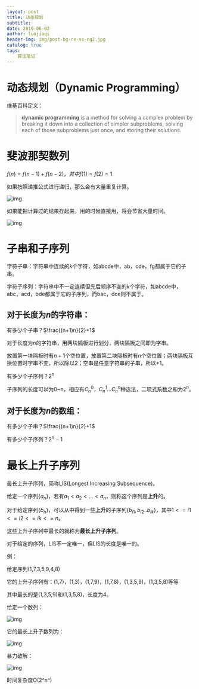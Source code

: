 ```yaml
---
layout: post                          
title: 动态规划                             
subtitle:                             
date: 2019-06-02                      
author: luojiaqi                      
header-img: img/post-bg-re-vs-ng2.jpg 
catalog: true                         
tags:                                 
    算法笔记                             
---
```



# 动态规划（Dynamic Programming）

维基百科定义：

> **dynamic programming** is a method for solving a complex problem by breaking it down into a collection of simpler subproblems, solving each of those subproblems just once, and storing their solutions.



# 斐波那契数列

$f(n)=f(n-1)+f(n-2)，其中f(1)=f(2)=1$

如果按照递推公式进行递归，那么会有大量重复计算。

![img](https://pic1.zhimg.com/80/v2-82dbeb092f6723332e4fbe2ad773b16c_hd.jpg)

如果能把计算过的结果存起来，用的时候直接用，将会节省大量时间。

![img](https://pic2.zhimg.com/80/v2-eed6239406ba4b31ee3a3a448e79817c_hd.jpg)



# 子串和子序列

字符子串：字符串中连续的$k$个字符，如abcde中，ab，cde，fg都属于它的子串。

字符子序列：字符串中不一定连续但先后顺序不变的$k$个字符，如abcde中，abc，acd，bde都属于它的子序列，而bac，dce则不属于。

## 对于长度为$n$的字符串：

有多少个子串？$\frac{(n+1)n}{2}+1$

对于长度为$n$的字符串，用两块隔板进行划分，两块隔板之间即为字串。

放置第一块隔板时有$n+1$个空位置，放置第二块隔板时有$n$个空位置；两块隔板互换位置时字串不变，所以除以2；空串是任意字符串的子串，所以+1。

有多少个子序列？$2^n$

子序列的长度可以为0~n，相应有$C^0_n$，$C^1_n$...$C^n_n$种选法，二项式系数之和为$2^n$。

## 对于长度为$n$的数组：

有多少个子串？$\frac{(n+1)n}{2}+1$

有多少个子序列？$2^n-1$

# 最长上升子序列

最长上升子序列，简称LIS(Longest Increasing Subsequence)。

给定一个序列$\left\{a_n\right\}$，若有$a_1<a_2<...<a_n$，则称这个序列是**上升**的。

对于给定序列$\left\{b_n\right\}$，可以从中得到一些**上升**的子序列$\left\{b_{i1},b_{i2}..b_{ik}\right\}$，其中$1<=i1<=i2<=ik<=n$。

这些上升子序列中最长的就称为**最长上升子序列**。

对于给定的序列，LIS不一定唯一，但LIS的长度是唯一的。

例：

给定序列(1,7,3,5,9,4,8)

它的上升子序列有：(1,7)，(1,3)，(1,7,9)，(1,7,8)，(1,3,5,9)，(1,3,5,8)等等

其中最长的是(1,3,5,9)和(1,3,5,8)，长度为4。



给定一个数列：

![img](https://pic1.zhimg.com/80/v2-12ed8ae7365b25552f8a008b4e4321fc_hd.jpg)

它的最长上升子数列为：

![img](https://pic3.zhimg.com/80/v2-9e83ad41dd80816154bdf46719055f26_hd.jpg)

暴力破解：

![img](https://pic3.zhimg.com/80/v2-bb984c75b007b05ab627545e03bcbeed_hd.jpg)

时间复杂度O(2^n^)